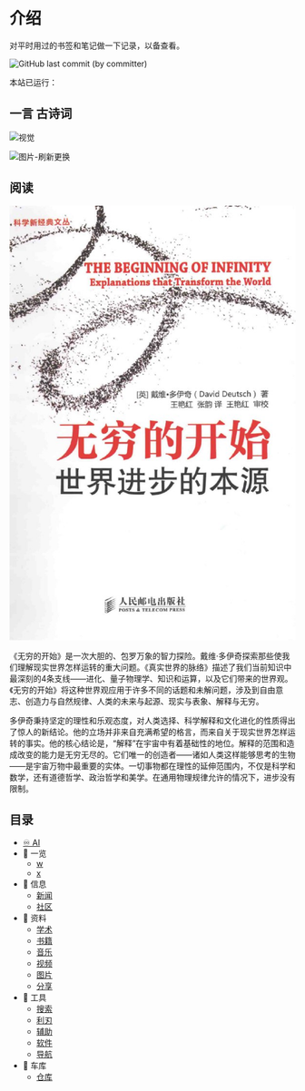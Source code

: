 # 介绍

对平时用过的书签和笔记做一下记录，以备查看。

![GitHub last commit (by committer)](https://img.shields.io/github/last-commit/dingeral/net_note)

<span
    id="time">本站已运行：
    <span
    id="span_dt_dt"
    >
</span>

<!-- (考虑到`学习`模块属于文档类，故迁移到`notion`中.) -->

<!-- 现在主要使用 Notion，故这里只做基本维护。（2021.3.30） -->

## 一言 古诗词

<div
    align=left>
    <img
    src="https://v1.jinrishici.com/all.svg?font-size=20&spacing=4"

## 视觉

![图片-刷新更换](https://source.unsplash.com/user/erondu/1600x900)

## 阅读

![ima](ima/20231107.png "30%")

《无穷的开始》是一次大胆的、包罗万象的智力探险。戴维·多伊奇探索那些使我们理解现实世界怎样运转的重大问题。《真实世界的脉络》描述了我们当前知识中最深刻的4条支线——进化、量子物理学、知识和运算，以及它们带来的世界观。《无穷的开始》将这种世界观应用于许多不同的话题和未解问题，涉及到自由意志、创造力与自然规律、人类的未来与起源、现实与表象、解释与无穷。

多伊奇秉持坚定的理性和乐观态度，对人类选择、科学解释和文化进化的性质得出了惊人的新结论。他的立场并非来自充满希望的格言，而来自关于现实世界怎样运转的事实。他的核心结论是，“解释”在宇宙中有着基础性的地位。解释的范围和造成改变的能力是无穷无尽的。它们唯一的创造者——诸如人类这样能够思考的生物——是宇宙万物中最重要的实体。一切事物都在理性的延伸范围内，不仅是科学和数学，还有道德哲学、政治哲学和美学。在通用物理规律允许的情况下，进步没有限制。

## 目录

- [♾️ AI](/ai.md)
- 📁 一览
  - [w](/一览/w.md)  
  - [x](/一览/x.md)
- 📁 信息
  - [新闻](/信息/新闻.md)
  - [社区](/信息/community.md)
- 📁 资料
  - [学术](/zy/xs.md)
  - [书籍](/zy/books.md)
  - [音乐](/zy/音乐.md)
  - [视频](/zy/视频.md)
  - [图片](/zy/图片.md)
  - [分享](/zy/share.md)
- 📁 工具
  - [搜索](/tools/s&d.md)
  - [利刃](tools/利刃.md)
  - [辅助](/tools/辅助.md)
  - [软件](/tools/软件.md)
  - [导航](tools/导航.md)
- 📁 车库
  - [仓库](/车库/仓库.md)
